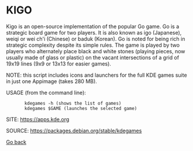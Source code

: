 # KIGO

 Kigo is an open-source implementation of the popular Go game. 
 Go is a strategic board game for two players. It is also 
 known as igo (Japanese), weiqi or wei ch'i (Chinese) or baduk 
 (Korean). 
 Go is noted for being rich in strategic complexity despite its 
 simple rules. The game is played by two players who alternately 
 place black and white stones (playing pieces, now usually made 
 of glass or plastic) on the vacant intersections of a grid of 
 19x19 lines (9x9 or 13x13 for easier games).
 
 NOTE: this script includes icons and launchers for the 
 full KDE games suite in just one Appimage (takes 280 MB).
 
 USAGE (from the command line):
 
           kdegames -h (shows the list of games)
           kdegames $GAME (launches the selected game)
           
 SITE: https://apps.kde.org

 SOURCE: https://packages.debian.org/stable/kdegames

 [Go back](https://portable-linux-apps.github.io/apps.html)
